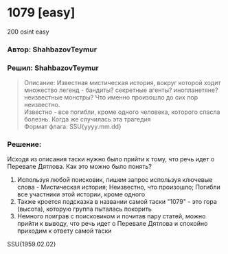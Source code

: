 # 1079 [easy]
200
osint easy

### Автор: ShahbazovTeymur
### Решил: ShahbazovTeymur

> Описание: Известная мистическая история, вокруг которой ходит множество легенд - бандиты? секретные агенты? инопланетяне? неизвестные монстры? Что именно произошло до сих пор неизвестно.<br>
Известно - все погибли, кроме одного человека, которого спасла болезнь. Когда же случилась эта трагедия<br>
Формат флага: SSU{yyyy.mm.dd}

### Решение:
Исходя из описания таски нужно было прийти к тому, что речь идет о Перевале Дятлова. Как это можно было понять?<br>
1. Используя любой поисковик, пишем запрос используя ключевые слова - Мистическая история; Неизвестно, что произошло; Погибли все участники этой истории, кроме одного<br>
2. Также кроется подсказка в названии самой таски "1079" - это гора (высота), которую группа пыталась покорить<br>
3. Немного поиграв с поисковиком и почитав пару статей, можно прийти к выводу, что речь идет о Перевале Дятлова и спокойно приходим к ответу самой таски<br>

SSU{1959.02.02}